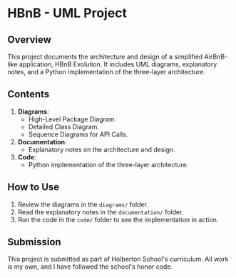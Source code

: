 # HBnB - UML Project

## Overview
This project documents the architecture and design of a simplified AirBnB-like application, HBnB Evolution. It includes UML diagrams, explanatory notes, and a Python implementation of the three-layer architecture.

## Contents
1. **Diagrams**:
   - High-Level Package Diagram.
   - Detailed Class Diagram.
   - Sequence Diagrams for API Calls.
2. **Documentation**:
   - Explanatory notes on the architecture and design.
3. **Code**:
   - Python implementation of the three-layer architecture.

## How to Use
1. Review the diagrams in the `diagrams/` folder.
2. Read the explanatory notes in the `documentation/` folder.
3. Run the code in the `code/` folder to see the implementation in action.

## Submission
This project is submitted as part of Holberton School's curriculum. All work is my own, and I have followed the school's honor code.
